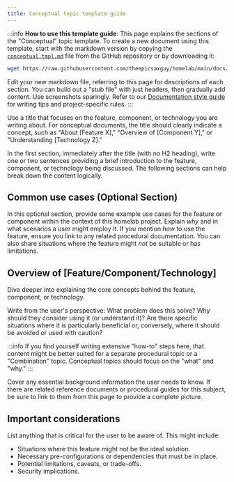 ```yaml
---
title: Conceptual topic template guide
---
```


:::info **How to use this template guide**: This page explains the sections of the "Conceptual" topic template. To
create a new document using this template, start with the markdown version by copying the
[`conceptual.tmpl.md`](https://github.com/theepicsaxguy/homelab/blob/main/docs/docs/templates/conceptual.tmpl.md) file
from the GitHub repository or by downloading it:

```bash
wget https://raw.githubusercontent.com/theepicsaxguy/homelab/main/docs/docs/templates/conceptual.tmpl.md -O your-conceptual-topic-name.md
```

Edit your new markdown file, referring to this page for descriptions of each section. You can build out a "stub file"
with just headers, then gradually add content. Use screenshots sparingly. Refer to our
[Documentation style guide](../style-guide.mdx) for writing tips and project-specific rules. :::

Use a title that focuses on the feature, component, or technology you are writing about. For conceptual documents, the
title should clearly indicate a concept, such as "About [Feature X]," "Overview of [Component Y]," or "Understanding
[Technology Z]."

In the first section, immediately after the title (with no H2 heading), write one or two sentences providing a brief
introduction to the feature, component, or technology being discussed. The following sections can help break down the
content logically.

## Common use cases (Optional Section)

In this optional section, provide some example use cases for the feature or component within the context of this homelab
project. Explain _why_ and in what scenarios a user might employ it. If you mention _how_ to use the feature, ensure you
link to any related procedural documentation. You can also share situations where the feature might _not_ be suitable or
has limitations.

## Overview of [Feature/Component/Technology]

Dive deeper into explaining the core concepts behind the feature, component, or technology.

Write from the user's perspective: What problem does this solve? Why should they consider using it (or understand it)?
Are there specific situations where it is particularly beneficial or, conversely, where it should be avoided or used
with caution?

:::info If you find yourself writing extensive "how-to" steps here, that content might be better suited for a separate
procedural topic or a "Combination" topic. Conceptual topics should focus on the "what" and "why." :::

Cover any essential background information the user needs to know. If there are related reference documents or
procedural guides for this subject, be sure to link to them from this page to provide a complete picture.

## Important considerations

List anything that is critical for the user to be aware of. This might include:

- Situations where this feature might not be the ideal solution.
- Necessary pre-configurations or dependencies that must be in place.
- Potential limitations, caveats, or trade-offs.
- Security implications.
